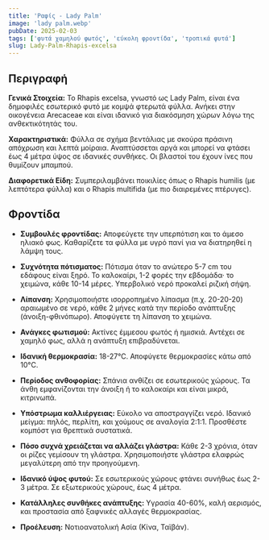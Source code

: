 ```yaml
---
title: 'Ραφίς - Lady Palm'
image: 'lady palm.webp'
pubDate: 2025-02-03
tags: ['φυτά χαμηλού φωτός', 'εύκολη φροντίδα', 'τροπικά φυτά']
slug: Lady-Palm-Rhapis-excelsa
---
```


**Περιγραφή**
----------------
**Γενικά Στοιχεία:** Το Rhapis excelsa, γνωστό ως Lady Palm, είναι ένα δημοφιλές εσωτερικό φυτό με κομψά φτερωτά φύλλα. Ανήκει στην οικογένεια Arecaceae και είναι ιδανικό για διακόσμηση χώρων λόγω της ανθεκτικότητάς του.

**Χαρακτηριστικά:** Φύλλα σε σχήμα βεντάλιας με σκούρα πράσινη απόχρωση και λεπτά μοίραια. Αναπτύσσεται αργά και μπορεί να φτάσει έως 4 μέτρα ύψος σε ιδανικές συνθήκες. Οι βλαστοί του έχουν ίνες που θυμίζουν μπαμπού.

**Διαφορετικά Είδη:** Συμπεριλαμβάνει ποικιλίες όπως ο Rhapis humilis (με λεπτότερα φύλλα) και ο Rhapis multifida (με πιο διαιρεμένες πτέρυγες).


**Φροντίδα**
--------------

* **Συμβουλές φροντίδας:** Αποφεύγετε την υπερπότιση και το άμεσο ηλιακό φως. Καθαρίζετε τα φύλλα με υγρό πανί για να διατηρηθεί η λάμψη τους.

* **Συχνότητα πότισματος:** Πότισμα όταν το ανώτερο 5-7 cm του εδάφους είναι ξηρό. Το καλοκαίρι, 1-2 φορές την εβδομάδα· το χειμώνα, κάθε 10-14 μέρες. Υπερβολικό νερό προκαλεί ριζική σήψη.

* **Λίπανση:** Χρησιμοποιήστε ισορροπημένο λίπασμα (π.χ. 20-20-20) αραιωμένο σε νερό, κάθε 2 μήνες κατά την περίοδο ανάπτυξης (άνοιξη-φθινόπωρο). Αποφύγετε τη λίπανση το χειμώνα.

* **Ανάγκες φωτισμού:** Ακτίνες έμμεσου φωτός ή ημισκιά. Αντέχει σε χαμηλό φως, αλλά η ανάπτυξη επιβραδύνεται.

* **Ιδανική θερμοκρασία:** 18-27°C. Αποφύγετε θερμοκρασίες κάτω από 10°C.

* **Περίοδος ανθοφορίας:** Σπάνια ανθίζει σε εσωτερικούς χώρους. Τα άνθη εμφανίζονται την άνοιξη ή το καλοκαίρι και είναι μικρά, κιτρινωπά.

* **Υπόστρωμα καλλιέργειας:** Εύκολο να αποστραγγίζει νερό. Ιδανικό μείγμα: πηλός, περλίτη, και χούμους σε αναλογία 2:1:1. Προσθέστε κομπόστ για θρεπτικά συστατικά.

* **Πόσο συχνά χρειάζεται να αλλάζει γλάστρα:** Κάθε 2-3 χρόνια, όταν οι ρίζες γεμίσουν τη γλάστρα. Χρησιμοποιήστε γλάστρα ελαφρώς μεγαλύτερη από την προηγούμενη.

* **Ιδανικό ύψος φυτού:** Σε εσωτερικούς χώρους φτάνει συνήθως έως 2-3 μέτρα. Σε εξωτερικούς χώρους, έως 4 μέτρα.

* **Κατάλληλες συνθήκες ανάπτυξης:** Υγρασία 40-60%, καλή αερισμός, και προστασία από ξαφνικές αλλαγές θερμοκρασίας.

* **Προέλευση:** Νοτιοανατολική Ασία (Κίνα, Ταϊβάν).
```